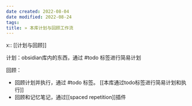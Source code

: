 ```yaml
---
date created: 2022-08-04
date modified: 2022-08-24
tags: 
title: » 本库计划与回顾工作流
---
```


x:: [[计划与回顾]]

计划：obsidian库内的东西，通过 #todo 标签进行简易计划

回顾：  

- 回顾计划并执行，通过 #todo 标签。 [[本库通过todo标签进行简易计划和执行]]
- 回顾和记忆笔记，通过[[spaced repetition]]插件
